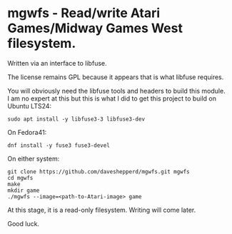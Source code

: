 
mgwfs - Read/write Atari Games/Midway Games West filesystem.
===

Written via an interface to libfuse.

The license remains GPL because it appears that is what libfuse requires.

You will obviously need the libfuse tools and headers to build this module.<br>
I am no expert at this but this is what I did to get this project to build on Ubuntu LTS24:
```
sudo apt install -y libfuse3-3 libfuse3-dev
```
On Fedora41:
```
dnf install -y fuse3 fuse3-devel
```
On either system:
```
git clone https://github.com/daveshepperd/mgwfs.git mgwfs
cd mgwfs
make
mkdir game
./mgwfs --image=<path-to-Atari-image> game
```

At this stage, it is a read-only filesystem. Writing will come later.

Good luck.

